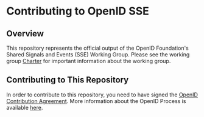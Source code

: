 # Contributing to OpenID SSE

## Overview
This repository represents the official output of the OpenID Foundation's Shared Signals and Events (SSE) Working Group. Please see the working group [Charter](http://openid.net/wordpress-content/uploads/2020/02/Shared-Signals-and-Events-charter-20191119.pdf) for important information about the working group.

## Contributing to This Repository
In order to contribute to this repository, you need to have signed the [OpenID Contribution Agreement](https://www.docusign.net/Member/PowerFormSigning.aspx?PowerFormId=e42208ba-90c1-4c40-b1cc-1a5af97d80b5&env=na1&acct=b25f9dff-690e-415a-9695-92ea42395ccd&v=2). More information about the OpenID Process is available [here](https://openid.net/wordpress-content/uploads/2017/06/OIDF-Policy-Process-Document-Final-6-19-2017.pdf).
